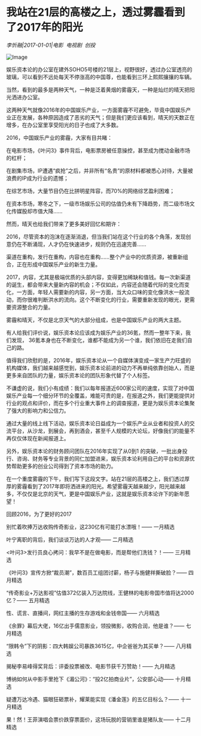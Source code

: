 # 我站在21层的高楼之上，透过雾霾看到了2017年的阳光

*李忻融|2017-01-01|电影 
                                                电视剧 
                                                创投*

![Image](http://static.ylzbl.com/uploads/ueditor/php/upload/image/20170713/1499936536962471.jpeg)

娱乐资本论的办公室在建外SOHO5号楼的21层上，视野很好，透过办公室透亮的玻璃，可以看到不远处每天不停涨高的中国尊，也能看到三环上熙熙攘攘的车辆。

当然，看到的最多是两种天气，一种是泛着黄烟的雾霾天，一种是灿烂的晴天把阳光洒进办公室。

这两种天气就像2016年的中国娱乐产业，一方面雾霾不可避免，毕竟中国娱乐产业正在发展，各种原因造成了恶劣的天气；但是我们更应该看到，晴天的天数正在增多，在办公室里享受阳光的日子也成了大多数。

2016，中国娱乐产业的雾霾，大家有目共睹：

在电影市场，《叶问3》事件背后，电影票房被任意操控，甚至成为搅动金融市场的杠杆；

在剧集市场，IP遭遇“疯抢”之后，并非所有“名贵”的原材料都被悉心对待，大量被浪费的IP成为行业的遗憾；

在综艺市场，大量节目仍在比拼明星阵容，而70%的网络综艺盈利困难；

在资本市场，寒冬之下，一级市场娱乐公司的估值仍未有下降趋势，而二级市场文化传媒股却市值大降……

然而，晴天也给我们带来了更多美好回忆和期许：

2016，尽管资本的泡沫在逐渐消退，但当我们站在这个行业的各个角落，发现创意仍在不断涌现，人才仍在快速进步，规则仍在迅速完善……

渠道在重构，发行在重构，内容也在重构……整个产业中的优质资源，被重新组合，正在形成中国娱乐产业的新生力量。

2017，内容，尤其是极端优质的头部内容，变得更加稀缺和值钱。每一次新渠道的诞生，都会带来大量新内容的机会；不仅如此，内容还会随着代际的变化而变化，一方面，年轻人需要新的内容，另一方面，当大众口味的变化像洪水一般流动，而你很难判断洪水的流向。这个不断变化的行业，需要重新发现的眼光，更需要资源整合的力量。

雾霾和晴天，不仅是北京天气的大部分组成，也是中国娱乐产业的两大主题。

有人给我们评价说，娱乐资本论应该成为娱乐产业的36氪，然而一整年下来，我们发现， 36氪本身也在不断变化，谁都不能成为另一个谁，我们依旧在走我们自己的路。

值得我们欣慰的是，2016年，娱乐资本论从一个自媒体演变成一家生产力旺盛的机构媒体，我们越来越感觉到，娱乐资本论前进的动力不再单纯依靠创始人，而是更多来自团队的力量，娱乐资本论的团队形象代替了个人标签。

不谦虚的说，我们小有成绩：我们以每年报道近600家公司的速度，实现了对中国娱乐产业每一个细分环节的全覆盖，难能可贵的是，在报道之外，我们更能提供对行业的观点和评价，而在多个行业重大事件上的调查报道，更是为娱乐资本论集聚了强大的影响力和公信力。

通过大量的线上线下活动，娱乐资本论日益成为一个娱乐产业从业者和投资人的交流平台，从沙龙，到展会，再到酒会，甚至千人规模的大论坛，好像我们的能量不再仅仅体现在新闻报道上。

另外，娱乐资本论的财务顾问团队在2016年实现了从0到1 的突破，一批出身投行、咨询、财务等专业背景的同仁加盟进来，娱乐资本论利用自己的平台和资源优势帮助更多的创业公司得到了资本市场的助力。

在一个重度雾霾的下午，我们写下这段文字。站在21层的高楼之上，我们透过厚厚的雾霾看到了2017年即将洒进来的阳光。希望雾霾天越来越少，阳光越来越多，不仅仅是北京的天气，更是中国娱乐产业，这就是娱乐资本论许下的新年愿望！

回顾2016，为了更好的2017

别忙着吹捧万达收购传奇影业，这230亿有可能打水漂哦！—— 一月精选

叶宁离职的背后，我们谈谈万达的人才观—— 二月精选

<叶问3>发行员良心拷问：我早不是在做电影，而是帮他们洗钱？！—— 三月精选

《叶问3》宣传方掀“裁员潮”，数百员工组团讨薪，杨子与施健祥撕破脸？—— 四月精选

“传奇影业+万达影视”估值372亿装入万达院线，王健林的电影帝国市值将达2000亿？—— 五月精选

性、谎言、直播间，网红主播的生存游戏和金钱帝国—— 六月精选

《余罪》幕后大佬，16亿出手儒意影业，领投微影，收购合润，他是谁？—— 七月精选

“限韩令”下的阴影：四大韩娱公司暴跌3615亿，中企爸爸为其买单？—— 八月精选

揭秘李易峰得奖背后：评委投票被改、电影节获千万赞助！—— 九月精选

博纳如何从中影手里抢下《湄公河》：“投2亿拍商业片”，公安部心动—— 十月精选

疑遭万达冷遇、猫眼狂砸票补，耀莱能实现《潘金莲》的五亿目标么？—— 十一月精选

果！然！王菲演唱会票价跌穿票面价，这场玩脱的营销里谁是猪队友—— 十二月精选


